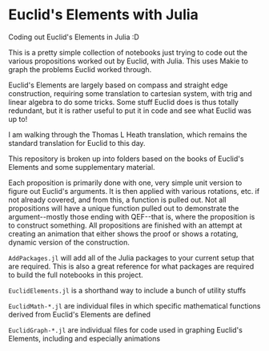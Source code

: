 # Euclid's Elements with Julia

Coding out Euclid's Elements in Julia :D

This is a pretty simple collection of notebooks just trying to code out the various propositions worked out by Euclid, with Julia. This uses Makie to graph the problems Euclid worked through.

Euclid's Elements are largely based on compass and straight edge construction, requiring some translation to cartesian system, with trig and linear algebra to do some tricks. Some stuff Euclid does is thus totally redundant, but it is rather useful to put it in code and see what Euclid was up to!

I am walking through the Thomas L Heath translation, which remains the standard translation for Euclid to this day.


This repository is broken up into folders based on the books of Euclid's Elements and some supplementary material.

Each proposition is primarily done with one, very simple unit version to figure out Euclid's arguments. It is then applied with various rotations, etc. if not already covered, and from this, a function is pulled out. Not all propositions will have a unique function pulled out to demonstrate the argument--mostly those ending with QEF--that is, where the proposition is to construct something. All propositions are finished with an attempt at creating an animation that either shows the proof or shows a rotating, dynamic version of the construction.

`AddPackages.jl` will add all of the Julia packages to your current setup that are required. This is also a great reference for what packages are required to build the full notebooks in this project.

`EuclidElements.jl` is a shorthand way to include a bunch of utility stuffs

`EuclidMath-*.jl` are individual files in which specific mathematical functions derived from Euclid's Elements are defined

`EuclidGraph-*.jl` are individual files for code used in graphing Euclid's Elements, including and especially animations
